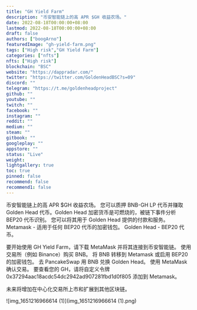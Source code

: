 ```yaml
---
title: "GH Yield Farm"
description: "币安智能链上的高 APR $GH 收益农场。"
date: 2022-08-18T00:00:00+08:00
lastmod: 2022-08-18T00:00:00+08:00
draft: false
authors: ["boogArno"]
featuredImage: "gh-yield-farm.png"
tags: ["High risk","GH Yield Farm"]
categories: ["nfts"]
nfts: ["High risk"]
blockchain: "BSC"
website: "https://dappradar.com/"
twitter: "https://twitter.com/GoldenHeadBSC?s=09"
discord: ""
telegram: "https://t.me/goldenheadproject"
github: ""
youtube: ""
twitch: ""
facebook: ""
instagram: ""
reddit: ""
medium: ""
steam: ""
gitbook: ""
googleplay: ""
appstore: ""
status: "Live"
weight: 
lightgallery: true
toc: true
pinned: false
recommend: false
recommend1: false
---
```

币安智能链上的高 APR $GH 收益农场。 您可以质押 BNB-GH LP 代币并赚取 Golden Head 代币。Golden Head 加密货币是可燃烧的，被链下事件分析 BEP20 代币识别。 您可以将其用于 Golden Head 提供的付款和服务。 Metamask - 适用于任何 BEP20 代币的加密钱包。 Golden Head - BEP20 代币。

要开始使用 GH Yield Farm，请下载 MetaMask 并将其连接到币安智能链。 使用交易所（例如 Binance）购买 BNB。 将 BNB 转移到 Metamask 或启用 BEP20 的加密钱包。 去 PancakeSwap 用 BNB 兑换 Golden Head。 使用 MetaMask 确认交易。 要查看您的 GH，请将自定义令牌 0x37294aac18acdc54dc2942ad907281fbd1d0f805 添加到 Metamask。

未来将增加在中心化交易所上市和扩展到其他区块链。

![img_1651216966614 (1)](img_1651216966614 (1).png)